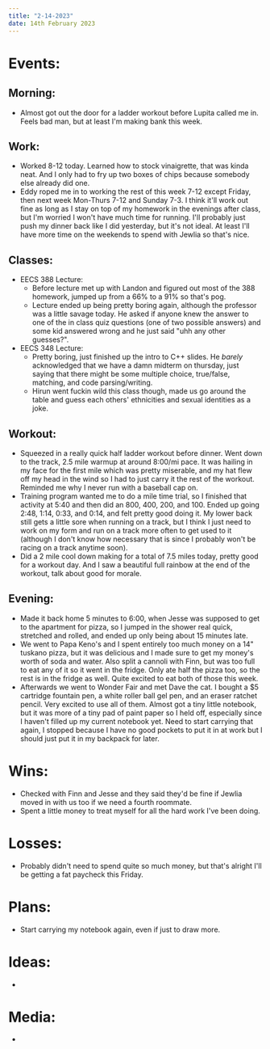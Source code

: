 ```yaml
---
title: "2-14-2023"
date: 14th February 2023
---
```

# Events:
## Morning:
- Almost got out the door for a ladder workout before Lupita called me in. Feels bad man, but at least I'm making bank this week.

## Work:
- Worked 8-12 today. Learned how to stock vinaigrette, that was kinda neat. And I only had to fry up two boxes of chips because somebody else already did one.
- Eddy roped me in to working the rest of this week 7-12 except Friday, then next week Mon-Thurs 7-12 and Sunday 7-3.  I think it'll work out fine as long as I stay on top of my homework in the evenings after class, but I'm worried I won't have much time for running. I'll probably just push my dinner back like I did yesterday, but it's not ideal. At least I'll have more time on the weekends to spend with Jewlia so that's nice.

## Classes:
- EECS 388 Lecture:
	- Before lecture met up with Landon and figured out most of the 388 homework, jumped up from a 66% to a 91% so that's pog.
	- Lecture ended up being pretty boring again, although the professor was a little savage today. He asked if anyone knew the answer to one of the in class quiz questions (one of two possible answers) and some kid answered wrong and he just said "uhh any other guesses?".
- EECS 348 Lecture:
	- Pretty boring, just finished up the intro to C++ slides. He *barely* acknowledged that we have a damn midterm on thursday, just saying that there might be some multiple choice, true/false, matching, and code parsing/writing.
	- Hirun went fuckin wild this class though, made us go around the table and guess each others' ethnicities and sexual identities as a joke.

## Workout:
- Squeezed in a really quick half ladder workout before dinner. Went down to the track, 2.5 mile warmup at around 8:00/mi pace. It was hailing in my face for the first mile which was pretty miserable, and my hat flew off my head in the wind so I had to just carry it the rest of the workout. Reminded me why I never run with a baseball cap on.
- Training program wanted me to do a mile time trial, so I finished that activity at 5:40 and then did an 800, 400, 200, and 100. Ended up going 2:48, 1:14, 0:33, and 0:14, and felt pretty good doing it. My lower back still gets a little sore when running on a track, but I think I just need to work on my form and run on a track more often to get used to it (although I don't know how necessary that is since I probably won't be racing on a track anytime soon).
- Did a 2 mile cool down making for a total of 7.5 miles today, pretty good for a workout day. And I saw a beautiful full rainbow at the end of the workout, talk about good for morale.

## Evening:
- Made it back home 5 minutes to 6:00, when Jesse was supposed to get to the apartment for pizza, so I jumped in the shower real quick, stretched and rolled, and ended up only being about 15 minutes late.
- We went to Papa Keno's and I spent entirely too much money on a 14" tuskano pizza, but it was delicious and I made sure to get my money's worth of soda and water. Also split a cannoli with Finn, but was too full to eat any of it so it went in the fridge. Only ate half the pizza too, so the rest is in the fridge as well. Quite excited to eat both of those this week.
- Afterwards we went to Wonder Fair and met Dave the cat. I bought a $5 cartridge fountain pen, a white roller ball gel pen, and an eraser ratchet pencil. Very excited to use all of them. Almost got a tiny little notebook, but it was more of a tiny pad of paint paper so I held off, especially since I haven't filled up my current notebook yet. Need to start carrying that again, I stopped because I have no good pockets to put it in at work but I should just put it in my backpack for later.

# Wins:
- Checked with Finn and Jesse and they said they'd be fine if Jewlia moved in with us too if we need a fourth roommate.
- Spent a little money to treat myself for all the hard work I've been doing.

# Losses:
- Probably didn't need to spend quite so much money, but that's alright I'll be getting a fat paycheck this Friday.

# Plans:
- Start carrying my notebook again, even if just to draw more.

# Ideas:
- 

# Media:
- 